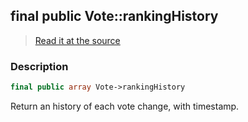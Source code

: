 ## final public Vote::rankingHistory

> [Read it at the source](https://github.com/julien-boudry/Condorcet/blob/master/src/Vote.php#L23)

### Description    

```php
final public array Vote->rankingHistory 
```

Return an history of each vote change, with timestamp.
    